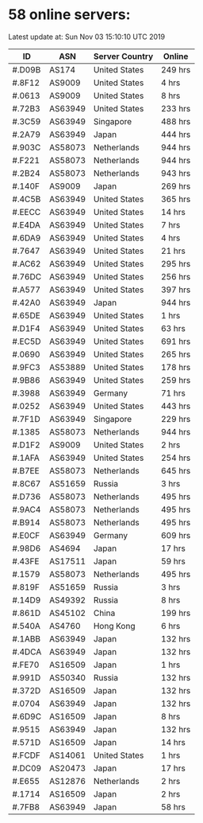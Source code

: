 # 58 online servers:

Latest update at: Sun Nov 03 15:10:10 UTC 2019

| ID | ASN | Server Country | Online |
| -- | --- | -------------- | ------ |
| #.D09B | AS174 | United States | 249 hrs |
| #.8F12 | AS9009 | United States | 4 hrs |
| #.0613 | AS9009 | United States | 8 hrs |
| #.72B3 | AS63949 | United States | 233 hrs |
| #.3C59 | AS63949 | Singapore | 488 hrs |
| #.2A79 | AS63949 | Japan | 444 hrs |
| #.903C | AS58073 | Netherlands | 944 hrs |
| #.F221 | AS58073 | Netherlands | 944 hrs |
| #.2B24 | AS58073 | Netherlands | 943 hrs |
| #.140F | AS9009 | Japan | 269 hrs |
| #.4C5B | AS63949 | United States | 365 hrs |
| #.EECC | AS63949 | United States | 14 hrs |
| #.E4DA | AS63949 | United States | 7 hrs |
| #.6DA9 | AS63949 | United States | 4 hrs |
| #.7647 | AS63949 | United States | 21 hrs |
| #.AC62 | AS63949 | United States | 295 hrs |
| #.76DC | AS63949 | United States | 256 hrs |
| #.A577 | AS63949 | United States | 397 hrs |
| #.42A0 | AS63949 | Japan | 944 hrs |
| #.65DE | AS63949 | United States | 1 hrs |
| #.D1F4 | AS63949 | United States | 63 hrs |
| #.EC5D | AS63949 | United States | 691 hrs |
| #.0690 | AS63949 | United States | 265 hrs |
| #.9FC3 | AS53889 | United States | 178 hrs |
| #.9B86 | AS63949 | United States | 259 hrs |
| #.3988 | AS63949 | Germany | 71 hrs |
| #.0252 | AS63949 | United States | 443 hrs |
| #.7F1D | AS63949 | Singapore | 229 hrs |
| #.1385 | AS58073 | Netherlands | 944 hrs |
| #.D1F2 | AS9009 | United States | 2 hrs |
| #.1AFA | AS63949 | United States | 254 hrs |
| #.B7EE | AS58073 | Netherlands | 645 hrs |
| #.8C67 | AS51659 | Russia | 3 hrs |
| #.D736 | AS58073 | Netherlands | 495 hrs |
| #.9AC4 | AS58073 | Netherlands | 495 hrs |
| #.B914 | AS58073 | Netherlands | 495 hrs |
| #.E0CF | AS63949 | Germany | 609 hrs |
| #.98D6 | AS4694 | Japan | 17 hrs |
| #.43FE | AS17511 | Japan | 59 hrs |
| #.1579 | AS58073 | Netherlands | 495 hrs |
| #.819F | AS51659 | Russia | 3 hrs |
| #.14D9 | AS49392 | Russia | 8 hrs |
| #.861D | AS45102 | China | 199 hrs |
| #.540A | AS4760 | Hong Kong | 6 hrs |
| #.1ABB | AS63949 | Japan | 132 hrs |
| #.4DCA | AS63949 | Japan | 132 hrs |
| #.FE70 | AS16509 | Japan | 1 hrs |
| #.991D | AS50340 | Russia | 132 hrs |
| #.372D | AS16509 | Japan | 132 hrs |
| #.0704 | AS63949 | Japan | 132 hrs |
| #.6D9C | AS16509 | Japan | 8 hrs |
| #.9515 | AS63949 | Japan | 132 hrs |
| #.571D | AS16509 | Japan | 14 hrs |
| #.FCDF | AS14061 | United States | 1 hrs |
| #.DC09 | AS20473 | Japan | 17 hrs |
| #.E655 | AS12876 | Netherlands | 2 hrs |
| #.1714 | AS16509 | Japan | 2 hrs |
| #.7FB8 | AS63949 | Japan | 58 hrs |

